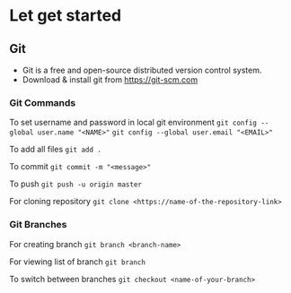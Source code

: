 # Let get started

## Git

+ Git is a free and open-source distributed version control system.
+ Download & install git from https://git-scm.com
### Git Commands
To set username and password in local git environment
`git config --global user.name "<NAME>"`
`git config --global user.email "<EMAIL>"`

To add all files
`git add .`

To commit
`git commit -m "<message>"`

To push
`git push -u origin master`

For cloning repository
`git clone <https://name-of-the-repository-link>`

### Git Branches
For creating branch
`git branch <branch-name>`

For viewing list of branch
`git branch`

To switch between branches
`git checkout <name-of-your-branch>`
